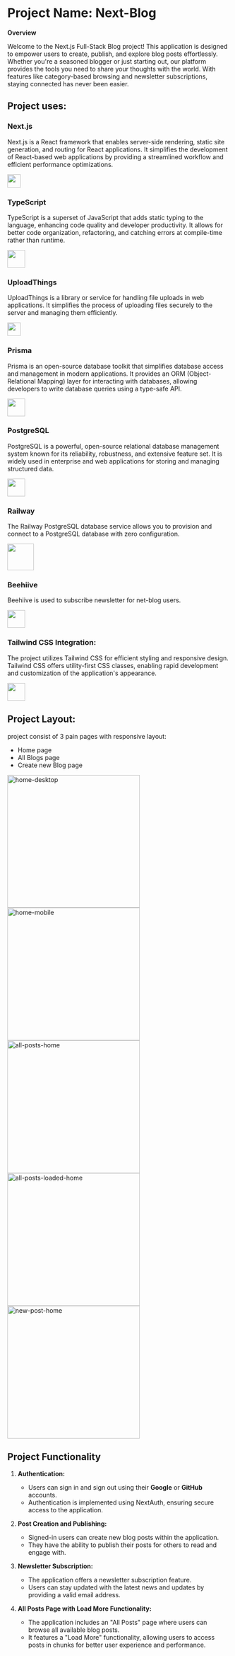 # Project Name: Next-Blog

**Overview**

Welcome to the Next.js Full-Stack Blog project! This application is designed to empower users to create, publish, and explore blog posts effortlessly. Whether you're a seasoned blogger or just starting out, our platform provides the tools you need to share your thoughts with the world. With features like category-based browsing and newsletter subscriptions, staying connected has never been easier.

## Project uses:
### Next.js
Next.js is a React framework that enables server-side rendering, static site generation, and routing for React applications. It simplifies the development of React-based web applications by providing a streamlined workflow and efficient performance optimizations.

<img src="https://upload.wikimedia.org/wikipedia/commons/thumb/8/8e/Nextjs-logo.svg/240px-Nextjs-logo.svg.png" height="30" />

### TypeScript
TypeScript is a superset of JavaScript that adds static typing to the language, enhancing code quality and developer productivity. It allows for better code organization, refactoring, and catching errors at compile-time rather than runtime.

<img src="https://upload.wikimedia.org/wikipedia/commons/thumb/4/4c/Typescript_logo_2020.svg/240px-Typescript_logo_2020.svg.png" height="40" />

### UploadThings
UploadThings is a library or service for handling file uploads in web applications. It simplifies the process of uploading files securely to the server and managing them efficiently.

<img src="https://raw.githubusercontent.com/typehero/typehero/main/media/uploadthing-logo.svg?sanitize=true" height="30" />

### Prisma
Prisma is an open-source database toolkit that simplifies database access and management in modern applications. It provides an ORM (Object-Relational Mapping) layer for interacting with databases, allowing developers to write database queries using a type-safe API.

<img src="https://cdn.worldvectorlogo.com/logos/prisma-2.svg" height="40"/>

### PostgreSQL
PostgreSQL is a powerful, open-source relational database management system known for its reliability, robustness, and extensive feature set. It is widely used in enterprise and web applications for storing and managing structured data.

<img src="https://upload.wikimedia.org/wikipedia/commons/thumb/2/29/Postgresql_elephant.svg/240px-Postgresql_elephant.svg.png" height="40" />

### Railway
The Railway PostgreSQL database service allows you to provision and connect to a PostgreSQL database with zero configuration.

<img src="https://png.pngtree.com/png-vector/20230109/ourmid/pngtree-train-on-a-white-background-png-image_6556767.png" height="60" />

### Beehiive
Beehiive is used to subscribe newsletter for net-blog users.

<img src="https://theme.zdassets.com/theme_assets/11651456/b310d005f5cefa45955cbb0f0b32ce9b7183a2b5.png" height="40" />

### Tailwind CSS Integration:
The project utilizes Tailwind CSS for efficient styling and responsive design. Tailwind CSS offers utility-first CSS classes, enabling rapid development and customization of the application's appearance.

<img src="https://www.vectorlogo.zone/logos/tailwindcss/tailwindcss-icon.svg" height="40" />

## Project Layout:

project consist of 3 pain pages with responsive layout:
- Home page
- All Blogs page
- Create new Blog page

<img src="https://github.com/annatvali/next-blog/assets/110423142/09a660cf-c7b3-4c36-8e81-4e0717aa13e2" alt="home-desktop" height="300px">
<img src="https://github.com/annatvali/next-blog/assets/110423142/5c9095c9-4850-4592-a8d4-688730d0c1ba" alt="home-mobile" height="300px">
<br />
<img src="https://github.com/annatvali/next-blog/assets/110423142/485b4d7e-dbc3-476c-8544-3b0b781a889b" alt="all-posts-home" height="300px">
<img src="https://github.com/annatvali/next-blog/assets/110423142/22ce50a8-7c93-4c19-9c2c-1718d1e0a7e3" alt="all-posts-loaded-home" height="300px">
<br />
<img src="https://github.com/annatvali/next-blog/assets/110423142/e01b769f-ad30-48ba-abae-9053f960e780" alt="new-post-home" height="300px">

## Project Functionality

1. **Authentication:**
   - Users can sign in and sign out using their **Google** or **GitHub** accounts.
   - Authentication is implemented using NextAuth, ensuring secure access to the application.

2. **Post Creation and Publishing:**
   - Signed-in users can create new blog posts within the application.
   - They have the ability to publish their posts for others to read and engage with.

3. **Newsletter Subscription:**
   - The application offers a newsletter subscription feature.
   - Users can stay updated with the latest news and updates by providing a valid email address.

4. **All Posts Page with Load More Functionality:**
   - The application includes an "All Posts" page where users can browse all available blog posts.
   - It features a "Load More" functionality, allowing users to access posts in chunks for better user experience and performance.
